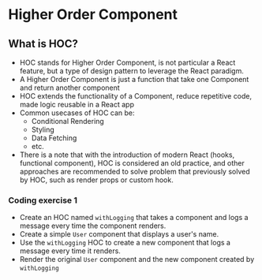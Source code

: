 # Higher Order Component

## What is HOC?

-   HOC stands for Higher Order Component, is not particular a React feature, but a type of design pattern to leverage the React paradigm.
-   A Higher Order Component is just a function that take one Component and return another component
-   HOC extends the functionality of a Component, reduce repetitive code, made logic reusable in a React app
-   Common usecases of HOC can be:
    -   Conditional Rendering
    -   Styling
    -   Data Fetching
    -   etc.
-   There is a note that with the introduction of modern React (hooks, functional component), HOC is considered an old practice, and other approaches are recommended to solve problem that previously solved by HOC, such as render props or custom hook.

### Coding exercise 1

-   Create an HOC named `withLogging` that takes a component and logs a message every time the component renders.
-   Create a simple `User` component that displays a user's name.
-   Use the `withLogging` HOC to create a new component that logs a message every time it renders.
-   Render the original `User` component and the new component created by `withLogging`
